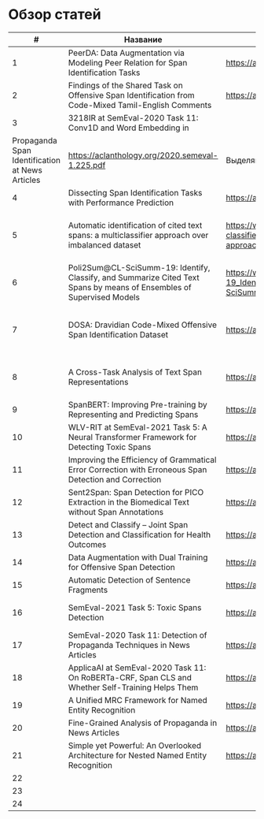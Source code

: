 # Обзор статей
| # | Название | Ссылка | О чём | Модель | Релевантность |
| - | -------- | ------ | ----- | ------ | ------------- |
| 1 | PeerDA: Data Augmentation via Modeling Peer Relation for Span Identification Tasks | https://arxiv.org/pdf/2210.08855.pdf | Выделяются фрагменты текста, классифицируются и выделяются связи между фрагментами текста | BERT, RoBERTa | span id + tagging |
| 2 | Findings of the Shared Task on Offensive Span Identification from Code-Mixed Tamil-English Comments | https://arxiv.org/pdf/2205.06118.pdf | Выделяются оскорбительные фрагменты в тексте для соревнования https://competitions.codalab.org/competitions/36395 | RoBERTa | span id |
| 3 | 3218IR at SemEval-2020 Task 11: Conv1D and Word Embedding in
Propaganda Span Identification at News Articles | https://aclanthology.org/2020.semeval-1.225.pdf | Выделяются манипулятивные фрагменты с помощью свёрточных сетей для соревнования SemEval-2020 Task 11 | Conv1D | span id |
| 4 | Dissecting Span Identification Tasks with Performance Prediction | https://arxiv.org/pdf/2010.02587.pdf | Рассматривается задача span id, оценка качества моделей | BERT Feat LSTM CRF | span id, metrics |
| 5 | Automatic identification of cited text spans: a multiclassifier approach over imbalanced dataset | https://www.researchgate.net/profile/Chengzhi-Zhang-2/publication/324817301_Automatic_identification_of_cited_text_spans_a_multi-classifier_approach_over_imbalanced_dataset/links/5ae8198a45851588dd7f991d/Automatic-identification-of-cited-text-spans-a-multi-classifier-approach-over-imbalanced-dataset.pdf | Решают задачу span id для суммаризации статей | Decision Tree, Logreg, SVM(linear, RBF) | span id |
| 6 | Poli2Sum@CL-SciSumm-19: Identify, Classify, and Summarize Cited Text Spans by means of Ensembles of Supervised Models | https://www.researchgate.net/profile/Moreno-La-Quatra/publication/335079246_Poli2SumCL-SciSumm-19_Identify_Classify_and_Summarize_Cited_Text_Spans_by_means_of_Ensembles_of_Supervised_Models/links/5d4d872d92851cd046afc453/Poli2SumCL-SciSumm-19-Identify-Classify-and-Summarize-Cited-Text-Spans-by-means-of-Ensembles-of-Supervised-Models.pdf | Выделяются фрагменты цитируемого текста | MLP, GradBoost | span id |
| 7 | DOSA: Dravidian Code-Mixed Offensive Span Identification Dataset | https://aclanthology.org/2021.dravidianlangtech-1.2.pdf | Предлагается датасет для выделения оскорбительных фрагментов текста | multilingual BERT, DistilBert, XML-RoBERTa | span id dataset |
| 8 | A Cross-Task Analysis of Text Span Representations | https://arxiv.org/pdf/2006.03866.pdf | Рассматривают различные постановки задач для span id | BERT, RoBERTa, SpanBERT, XLNet | span id |
| 9 | SpanBERT: Improving Pre-training by Representing and Predicting Spans | https://arxiv.org/pdf/1907.10529.pdf | Предлагается модель на основе BERT для выделения фрагментов | SpanBERT | span id |
| 10 | WLV-RIT at SemEval-2021 Task 5: A Neural Transformer Framework for Detecting Toxic Spans | https://arxiv.org/pdf/2104.04630.pdf | Решается задача выделения оскорбительных фрагментов для соревнования SemEval-2021 Task 5 | BERT, RoBERTa | span id |
| 11 | Improving the Efficiency of Grammatical Error Correction with Erroneous Span Detection and Correction | https://arxiv.org/pdf/2010.03260.pdf | В статье используют выделение фрагментов для исправления ошибок в тексте | BERT | span id |
| 12 | Sent2Span: Span Detection for PICO Extraction in the Biomedical Text without Span Annotations | https://arxiv.org/pdf/2109.02254.pdf | Решают задачу выделения фрагментов для биомедицинских текстов без разметки |  | unsupervised span id |
| 13 | Detect and Classify – Joint Span Detection and Classification for Health Outcomes | https://arxiv.org/pdf/2104.07789.pdf | Выделяются фрагменты, которые указывают на последствия для здоровья | BERT | span id |
| 14 | Data Augmentation with Dual Training for Offensive Span Detection | https://aclanthology.org/2022.naacl-main.185.pdf | Выделяются фрагменты c помощью GPT | GPT-2 | span id |
| 15 | Automatic Detection of Sentence Fragments | https://aclanthology.org/P15-2099.pdf | Используются синтаксические деревья и части речи, чтобы выделять фрагменты | syntax tree | span id |
| 16 | SemEval-2021 Task 5: Toxic Spans Detection | https://aclanthology.org/2021.semeval-1.6.pdf | Выделяются оскорбительные фрагменты текста для соревнования SemEval-2021 Task 5 (обзор решений) | BERT + CRF, RoBERTa | span id |
| 17 | SemEval-2020 Task 11: Detection of Propaganda Techniques in News Articles | https://aclanthology.org/2020.semeval-1.186.pdf | Обзор решений для соревнования SemEval-2020 Task 11 - детекция пропоганды и манипуляций в новостях | transformers ensamble (used CRF) | span id + tagging |
| 18 | ApplicaAI at SemEval-2020 Task 11: On RoBERTa-CRF, Span CLS and Whether Self-Training Helps Them | https://aclanthology.org/2020.semeval-1.187.pdf | Представляется решение для выделения фрагментов и классфикации типа пропоганды для соревнования SemEval-2020 Task 11 | RoBERTa-CRF | span id + tagging |
| 19 | A Unified MRC Framework for Named Entity Recognition | https://arxiv.org/pdf/1910.11476.pdf | Предлагается постановка задачи для решения задачи NER с вложенными фрагментами | LSTM, BERT | nested span id |
| 20 | Fine-Grained Analysis of Propaganda in News Articles | https://arxiv.org/pdf/1910.02517.pdf | Детекция манипуляций через выделение фрагментов и их классификации | BERT | span id + tagging |
| 21 | Simple yet Powerful: An Overlooked Architecture for Nested Named Entity Recognition | https://aclanthology.org/2022.coling-1.184.pdf | Решается задача NER с вложенными фрагментами | LSTM-CRF | nested span id |
| 22 |  |  |  |  |  |
| 23 |  |  |  |  |  |
| 24 |  |  |  |  |  |

